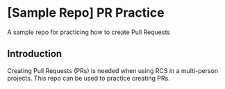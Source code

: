 # [Sample Repo] PR Practice
A sample repo for practicing how to create Pull Requests

## Introduction
Creating Pull Requests (PRs) is needed when using RCS in a multi-person projects.
This repo can be used to practice creating PRs.
